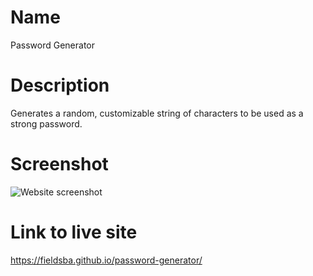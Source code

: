 # Name
Password Generator

# Description
Generates a random, customizable string of characters to be used as a strong password.

# Screenshot
![Website screenshot](password-gen-screencap.jpg "Screenshot of live application")

# Link to live site
https://fieldsba.github.io/password-generator/
